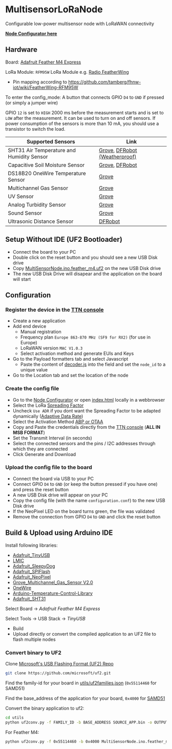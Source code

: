 # MultisensorLoRaNode
Configurable low-power multisensor node with LoRaWAN connectivity

**[Node Configurator here](https://wullt.github.io/MultisensorLoRaNode/)**

## Hardware

Board: [Adafruit Feather M4 Express](https://www.adafruit.com/product/3857)

LoRa Module: `RFM95W` LoRa Module e.g. [Radio FeatherWing](https://www.adafruit.com/product/3231)
- Pin mapping according to https://github.com/tamberg/fhnw-iot/wiki/FeatherWing-RFM95W

To enter the config_mode: A button that connects GPIO `D4` to `GND` if pressed (or simply a jumper wire)

GPIO `12` is set to `HIGH` 2000 ms before the measurement starts and is set to `LOW` after the measurement. It can be used to turn on and off sensors. If power consumption of the sensors is more than 10 mA, you should use a transistor to switch the load.

Supported Sensors | Link
--|--
SHT31 Air Temperature and Humidity Sensor | [Grove](https://wiki.seeedstudio.com/Grove-TempAndHumi_Sensor-SHT31/), [DFRobot (Weatherproof)](https://wiki.dfrobot.com/SHT31_Temperature_Humidity_Sensor_Weatherproof_SKU_SEN0385)
Capacitive Soil Moisture Sensor | [Grove](https://wiki.seeedstudio.com/Grove-Capacitive_Moisture_Sensor-Corrosion-Resistant/), [DFRobot](https://wiki.dfrobot.com/Waterproof_Capacitive_Soil_Moisture_Sensor_SKU_SEN0308)
DS18B20 OneWire Temperature Sensor | [Grove](https://wiki.seeedstudio.com/One-Wire-Temperature-Sensor-DS18B20/)
Multichannel Gas Sensor | [Grove](https://wiki.seeedstudio.com/Grove-Multichannel-Gas-Sensor-V2/)
UV Sensor | [Grove](https://wiki.seeedstudio.com/Grove-UV_Sensor/)
Analog Turbidity Sensor | [Grove](https://wiki.seeedstudio.com/Grove-Turbidity-Sensor-Meter-for-Arduino-V1.0/)
Sound Sensor | [Grove](https://wiki.seeedstudio.com/Grove-Sound_Sensor/)
Ultrasonic Distance Sensor | [DFRobot](https://wiki.dfrobot.com/_A02YYUW_Waterproof_Ultrasonic_Sensor_SKU_SEN0311)

## Setup Without IDE (UF2 Bootloader)

- Connect the board to your PC
- Double click on the reset button and you should see a new USB Disk drive
- Copy [MultiSensorNode.ino.feather_m4.uf2](UF2/MultiSensorNode.ino.feather_m4.uf2) on the new USB Disk drive
- The new USB Disk Drive will disapear and the application on the board will start

## Configuration

### Register the device in the [TTN console](https://console.thethingsnetwork.org/)
- Create a new application
- Add end device
  - Manual registration
  - Frequency plan `Europe 863-870 MHz (SF9 for RX2)` (for use in Europe)
  - LoRaWAN version `MAC V1.0.3`
  - Select activation method and generate EUIs and Keys
- Go to the Payload formatters tab and select Javascript
  - Paste the content of [decoder.js](TTN/decoder.js) into the field and set the `node_id` to a unique value
- Go to the Location tab and set the location of the node

### Create the config file
- Go to the [Node Configurator](https://wullt.github.io/MultisensorLoRaNode/) or open [index.html](docs/index.html) locally in a webbrowser
- Select the LoRa [Spreading Factor](https://www.thethingsnetwork.org/docs/lorawan/spreading-factors/)
- Uncheck `Use ADR` if you dont want the Spreading Factor to be adapted dynamically ([Adaptive Data Rate](https://www.thethingsnetwork.org/docs/lorawan/adaptive-data-rate/))
- Select the Activation Method [ABP or OTAA](https://www.thethingsnetwork.org/docs/lorawan/end-device-activation/)
- Copy and Paste the credentials directly from the [TTN console](https://console.thethingsnetwork.org/) (**ALL IN MSB FORMAT**)
- Set the Transmit Interval (in seconds)
- Select the connected sensors and the pins / I2C addresses through which they are connected
- Click Generate and Download

### Upload the config file to the board
- Connect the board via USB to your PC
- Connect GPIO `D4` to `GND` (or keep the button pressed if you have one) and press the reset button
- A new USB Disk drive will appear on your PC
- Copy the config file (with the name `configuration.conf`) to the new USB Disk drive
- If the NeoPixel LED on the board turns green, the file was validated
- Remove the connection from GPIO `D4` to `GND` and click the reset button

## Build & Upload using Arduino IDE

Install following libraries:
* [Adafruit_TinyUSB](https://github.com/adafruit/Adafruit_TinyUSB_Arduino)
* [LMIC](https://github.com/mcci-catena/arduino-lmic)
* [Adafruit_SleepyDog](https://github.com/adafruit/Adafruit_SleepyDog)
* [Adafruit_SPIFlash](https://github.com/adafruit/Adafruit_SPIFlash)
* [Adafruit_NeoPixel](https://github.com/adafruit/Adafruit_NeoPixel)
* [Grove_Multichannel_Gas_Sensor V2.0](https://github.com/Seeed-Studio/Seeed_Arduino_MultiGas)
* [OneWire](https://github.com/PaulStoffregen/OneWire)
* [Arduino-Temperature-Control-Library](https://github.com/milesburton/Arduino-Temperature-Control-Library)
* [Adafruit_SHT31](https://github.com/adafruit/Adafruit_SHT31)

Select Board &rarr; *Adafruit Feather M4 Express*

Select Tools &rarr; USB Stack &rarr; *TinyUSB*

- Build
- Upload directly or convert the compiled application to an UF2 file to flash multiple nodes

### Convert binary to UF2

Clone [Microsoft's USB Flashing Format (UF2) Repo](https://github.com/microsoft/uf2)
```sh
git clone https://github.com/microsoft/uf2.git
```

Find the family-id for your board in [utils/uf2families.json](https://github.com/microsoft/uf2/blob/master/utils/uf2families.json) (`0x55114460` for SAMD51)

Find the base_address of the application for your board, `0x4000` for [SAMD51](https://github.com/Microsoft/uf2-samdx1#configuration)

Convert the binary application to uf2:
```sh
cd utils
python uf2conv.py -f FAMILY_ID -b BASE_ADDRESS SOURCE_APP.bin -o OUTPUT_FILE.uf2
```

For Feather M4:
```sh
python uf2conv.py -f 0x55114460 -b 0x4000 MultiSensorNode.ino.feather_m4.bin -o MultiSensorNode.uf2
```



